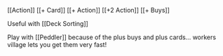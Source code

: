 [[Action]]
[[+ Card]]
[[+ Action]]
[[+2 Action]]
[[+ Buys]]

Useful with [[Deck Sorting]]

Play with [[Peddler]] because of the plus buys and plus cards... workers village lets you get them very fast!
